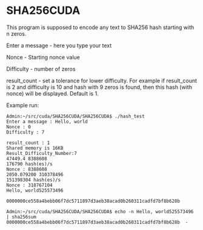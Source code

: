 # SHA256CUDA

This program is supposed to encode any text to SHA256 hash starting with n zeros.

Enter a message - here you type your text

Nonce - Starting nonce value

Difficulty - number of zeros

result_count - set a tolerance for lower difficulty. For example if result_count is 2 and difficulty is 10 and hash with 9 zeros is found, then this hash (with nonce) 
              will be displayed. Default is 1.





Example run:


```
Admin:~/src/cuda/SHA256CUDA/SHA256CUDA$ ./hash_test 
Enter a message : Hello, world
Nonce : 0
Difficulty : 7

result_count : 1
Shared memory is 16KB
Result_Difficulty_Number:7
47449.4 8388608
176790 hash(es)/s
Nonce : 8388608
2050.079200 310378496
151398304 hash(es)/s
Nonce : 318767104
Hello, world525573496

0000000ce558a4bebb06f7dc5711897d3aeb38acad0b260311cadfd7bf8b628b

Admin:~/src/cuda/SHA256CUDA/SHA256CUDA$ echo -n Hello, world525573496 | sha256sum
0000000ce558a4bebb06f7dc5711897d3aeb38acad0b260311cadfd7bf8b628b  -

